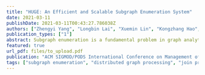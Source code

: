 ```yaml
---
title: "HUGE: An Efficient and Scalable Subgraph Enumeration System"
date: 2021-03-11
publishDate: 2021-03-11T00:43:27.786038Z
authors: ["Zhengyi Yang", "Longbin Lai", "Xuemin Lin", "Kongzhang Hao", "Wenjie Zhang"]
publication_types: ["1"]
abstract: Subgraph enumeration is a fundamental problem in graph analytics, which aims to find all instances of a given query graph on a large data graph. In this paper, we propose a system called \HUGE to efficiently process subgraph enumeration at scale in the distributed context. \HUGE features 1) an optimiser to compute the generic optimal execution plan without the constraints of existing works; 2) a hybrid communication layer that supports both pushing and pulling communication; 3) a novel two-sHUGE execution mode with a lock-free and zero-copy cache design, 4) a BFS/DFS-adaptive scheduler to bound memory consumption, and 5) two-layer intra- and inter-machine load balancing. \HUGE is generic such that all existing distributed subgraph enumeration algorithms can be plugged into the system to enjoy automatic speed up and bounded-memory execution.
featured: true
url_pdf: files/to_upload.pdf
publication: "ACM SIGMOD/PODS International Conference on Management of Data 2021 (to appear)*"
tags: ["subgraph enumeration", "distributed graph processing", "join processing", "dynamic scheduling", "load balancing"]
---
```


